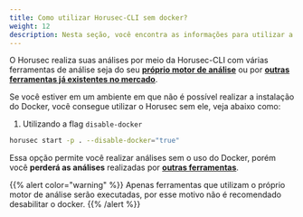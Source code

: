 ```yaml
---
title: Como utilizar Horusec-CLI sem docker?
weight: 12
description: Nesta seção, você encontra as informações para utilizar a Horusec-CLI sem o docker.
---
```



 O Horusec realiza suas análises por meio da Horusec-CLI com várias ferramentas de análise seja do seu [**próprio motor de análise**](/docs/pt-br/cli/analysis-tools/open-source-horusec-engine/) ou por [**outras ferramentas já existentes no mercado**](/docs/pt-br/cli/analysis-tools/security-tools/).


Se você estiver em um ambiente em que não é possível realizar a instalação do Docker, você consegue utilizar o Horusec sem ele, veja abaixo como: 

1. Utilizando a flag `disable-docker`

```bash
horusec start -p . --disable-docker="true"
```

Essa opção permite você realizar análises sem o uso do Docker, porém você **perderá as análises** realizadas por [**outras ferramentas**](/docs/pt-br/cli/analysis-tools/security-tools/).

{{% alert color="warning" %}}
Apenas ferramentas que utilizam o próprio motor de análise serão executadas, por esse motivo não é recomendado desabilitar o docker.
{{% /alert %}}
